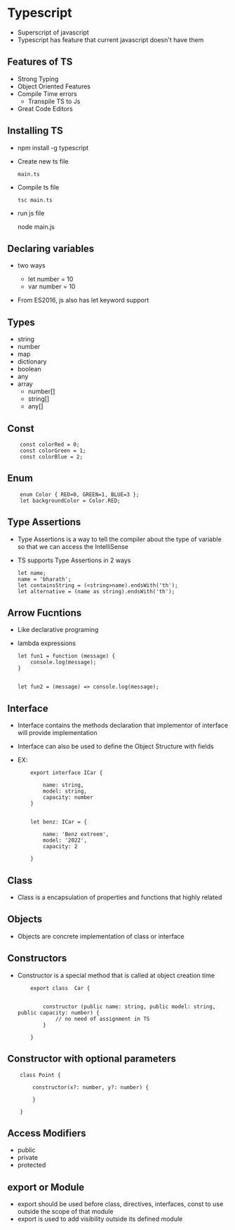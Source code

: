 #	Typescript

-	Superscript of javascript
-	Typescript has feature that current javascript doesn't have them

## Features of TS

-	Strong Typing
-	Object Oriented Features
-	Compile Time errors
	-	Transpile TS to Js
-	Great Code Editors


##	Installing TS

-	npm install -g typescript

-	Create new ts file

		main.ts
	
-	Compile ts file
	
		tsc main.ts
		
-	run js file

	node main.js 
	
	


## Declaring variables


-	two ways

	- 	let number = 10
	-	var number = 10

-	From ES2016, js also has let keyword support 


##	Types

-	string
-	number
- 	map
-	dictionary
-	boolean
- 	any
-	array
	-	number[]
	-	string[]
	-	any[]
	
	
## Const
		const colorRed = 0;
		const colorGreen = 1;
		const colorBlue = 2;


## Enum
		
		
		enum Color { RED=0, GREEN=1, BLUE=3 };
		let backgroundColor = Color.RED;
	
## Type Assertions 

-	Type Assertions is a way to tell the compiler about the type of variable so that we can access the IntelliSense
-	TS supports Type Assertions in 2 ways


		let name;
		name = 'bharath';
		let containsString = (<string>name).endsWith('th');
		let alternative = (name as string).endsWith('th');
		
		
## Arrow Fucntions

-	Like declarative programing
-	lambda expressions 


		let fun1 = function (message) {
			console.log(message);
		}
		
		
		let fun2 = (message) => console.log(message);
		
		

## Interface

- 	Interface contains the methods declaration that implementor of interface will provide implementation
-	Interface can also be used to define the Object Structure with fields
-	EX:

			export interface ICar {
			
				name: string,
				model: string,
				capacity: number
			}
			
			
			let benz: ICar = {
			
				name: 'Benz extreem',
				model: '2022',
				capacity: 2
			
			}


## Class 

-	Class is a encapsulation of properties and functions that highly related 


## Objects

-	Objects are concrete implementation of class or interface


## Constructors

-	Constructor is a special method that is called at object creation time


		
		
			export class  Car {
			
			
				constructor (public name: string, public model: string, public capacity: number) {
					// no need of assignment in TS
				}
			
			}

## Constructor with optional parameters


		class Point {
		
			constructor(x?: number, y?: number) {
			
			}
		
		}


## Access Modifiers

-	public
-	private
-	protected




##  export or Module

-	export should be used before class, directives, interfaces, const to use outside the scope of that module
-	export is used to add visibility outside its defined module 


	































































